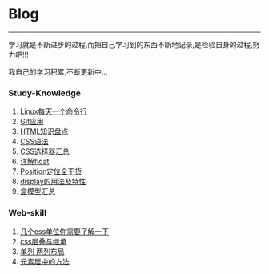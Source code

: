 # Blog
***
学习就是不断进步的过程,而把自己学习到的东西不断地记录,是检验自身的过程,努力吧!!!

我自己的学习积累,不断更新中...

### Study-Knowledge

1. [Linux每天一个命令行](https://github.com/yym-yumeng123/Blog/issues/1)
2. [Git应用](https://github.com/yym-yumeng123/Blog/issues/3)
3. [HTML知识盘点](https://github.com/yym-yumeng123/Blog/issues/4)
4. [CSS语法](https://github.com/yym-yumeng123/Blog/issues/5)
5. [CSS选择器汇总](https://github.com/yym-yumeng123/Blog/issues/6)
6. [详解float](https://github.com/yym-yumeng123/Blog/issues/9)
7. [Position定位全干货 ](https://github.com/yym-yumeng123/Blog/issues/10)
8. [display的用法及特性](https://github.com/yym-yumeng123/Blog/issues/13)
9. [盒模型汇总](https://github.com/yym-yumeng123/Blog/issues/14)
### Web-skill

1. [几个css单位你需要了解一下](https://github.com/yym-yumeng123/Blog/issues/7)
2. [css层叠与继承](https://github.com/yym-yumeng123/Blog//issues/8)
3. [单列 两列布局](https://github.com/yym-yumeng123/Blog//issues/11)
4. [元素居中的方法](https://github.com/yym-yumeng123/Blog/issues/12)
